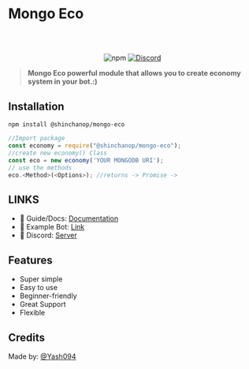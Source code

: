 # Mongo Eco
<p align="center"><img align="center" style="width:0.5px" src="https://media.discordapp.net/attachments/818900078077018162/862631346035752970/banner.png"/></p><br/>
<p align="center">
   <img alt="npm" src="https://img.shields.io/npm/dt/@shinchanop/mongo-eco">
   <a href="https://discord.gg/invite/emD44ZJaSA"><img src="https://badgen.net/discord/online-members/emD44ZJaSA" alt="Discord"></a>
</p>

> **Mongo Eco powerful module that allows you to create economy system in your bot.:)**

## **Installation** 
```
npm install @shinchanop/mongo-eco
```
```js
//Import package
const economy = require("@shinchanop/mongo-eco");
//create new economy() Class
const eco = new economy('YOUR MONGODB URI');
// use the methods
eco.<Method>(<Options>); //returns -> Promise -> 
```

## LINKS

- 📃 Guide/Docs: [Documentation](https://mongo-eco.js.org/)
- 📃 Example Bot: [Link](https://github.com/Yash094/Mongo-Eco/tree/main/Example-Bot)
- 📃 Discord: [Server](https://discord.com/invite/emD44ZJaSA)


## Features

- Super simple
- Easy to use
- Beginner-friendly
- Great Support
- Flexible


## Credits

Made by: [@Yash094](https://github.com/Yash094)



